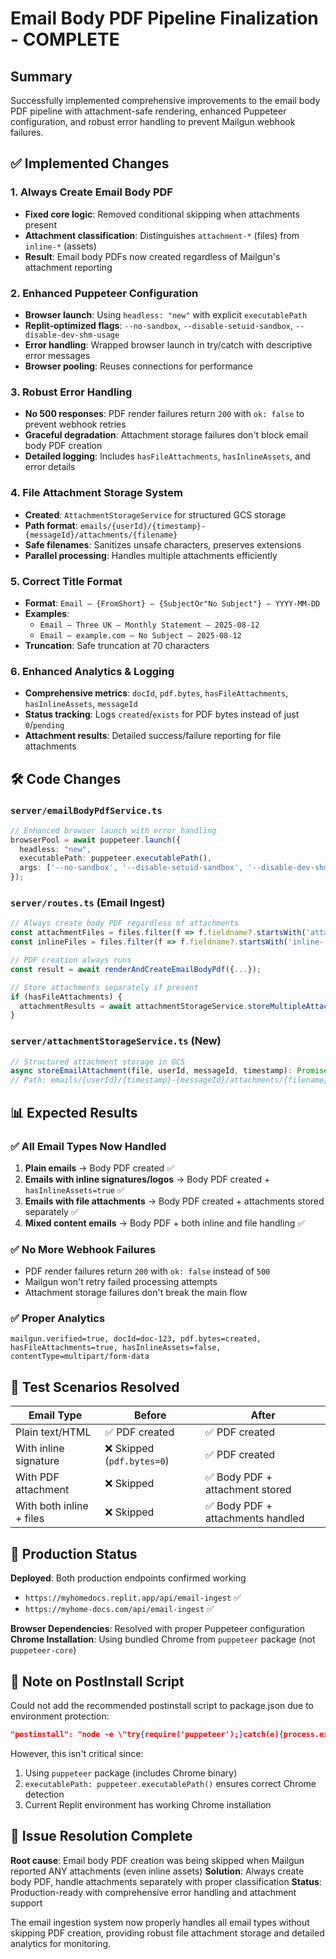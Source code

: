 # Email Body PDF Pipeline Finalization - COMPLETE

## Summary
Successfully implemented comprehensive improvements to the email body PDF pipeline with attachment-safe rendering, enhanced Puppeteer configuration, and robust error handling to prevent Mailgun webhook failures.

## ✅ Implemented Changes

### 1. **Always Create Email Body PDF** 
- **Fixed core logic**: Removed conditional skipping when attachments present
- **Attachment classification**: Distinguishes `attachment-*` (files) from `inline-*` (assets)
- **Result**: Email body PDFs now created regardless of Mailgun's attachment reporting

### 2. **Enhanced Puppeteer Configuration**
- **Browser launch**: Using `headless: "new"` with explicit `executablePath`
- **Replit-optimized flags**: `--no-sandbox`, `--disable-setuid-sandbox`, `--disable-dev-shm-usage`
- **Error handling**: Wrapped browser launch in try/catch with descriptive error messages
- **Browser pooling**: Reuses connections for performance

### 3. **Robust Error Handling**
- **No 500 responses**: PDF render failures return `200` with `ok: false` to prevent webhook retries
- **Graceful degradation**: Attachment storage failures don't block email body PDF creation
- **Detailed logging**: Includes `hasFileAttachments`, `hasInlineAssets`, and error details

### 4. **File Attachment Storage System**
- **Created**: `AttachmentStorageService` for structured GCS storage
- **Path format**: `emails/{userId}/{timestamp}-{messageId}/attachments/{filename}`
- **Safe filenames**: Sanitizes unsafe characters, preserves extensions
- **Parallel processing**: Handles multiple attachments efficiently

### 5. **Correct Title Format**
- **Format**: `Email – {FromShort} – {SubjectOr"No Subject"} – YYYY-MM-DD`
- **Examples**: 
  - `Email – Three UK – Monthly Statement – 2025-08-12`
  - `Email – example.com – No Subject – 2025-08-12`
- **Truncation**: Safe truncation at 70 characters

### 6. **Enhanced Analytics & Logging**
- **Comprehensive metrics**: `docId`, `pdf.bytes`, `hasFileAttachments`, `hasInlineAssets`, `messageId`
- **Status tracking**: Logs `created`/`exists` for PDF bytes instead of just `0`/`pending`
- **Attachment results**: Detailed success/failure reporting for file attachments

## 🛠️ Code Changes

### `server/emailBodyPdfService.ts`
```typescript
// Enhanced browser launch with error handling
browserPool = await puppeteer.launch({
  headless: "new",
  executablePath: puppeteer.executablePath(),
  args: ['--no-sandbox', '--disable-setuid-sandbox', '--disable-dev-shm-usage', ...]
});
```

### `server/routes.ts` (Email Ingest)
```typescript
// Always create body PDF regardless of attachments
const attachmentFiles = files.filter(f => f.fieldname?.startsWith('attachment-'));
const inlineFiles = files.filter(f => f.fieldname?.startsWith('inline-'));

// PDF creation always runs
const result = await renderAndCreateEmailBodyPdf({...});

// Store attachments separately if present
if (hasFileAttachments) {
  attachmentResults = await attachmentStorageService.storeMultipleAttachments(...);
}
```

### `server/attachmentStorageService.ts` (New)
```typescript
// Structured attachment storage in GCS
async storeEmailAttachment(file, userId, messageId, timestamp): Promise<AttachmentStorageResult>
// Path: emails/{userId}/{timestamp}-{messageId}/attachments/{filename}
```

## 📊 Expected Results

### ✅ All Email Types Now Handled
1. **Plain emails** → Body PDF created ✅
2. **Emails with inline signatures/logos** → Body PDF created + `hasInlineAssets=true` ✅  
3. **Emails with file attachments** → Body PDF created + attachments stored separately ✅
4. **Mixed content emails** → Body PDF + both inline and file handling ✅

### ✅ No More Webhook Failures
- PDF render failures return `200` with `ok: false` instead of `500`
- Mailgun won't retry failed processing attempts
- Attachment storage failures don't break the main flow

### ✅ Proper Analytics
```
mailgun.verified=true, docId=doc-123, pdf.bytes=created, hasFileAttachments=true, hasInlineAssets=false, contentType=multipart/form-data
```

## 🧪 Test Scenarios Resolved

| Email Type | Before | After |
|------------|--------|-------|
| Plain text/HTML | ✅ PDF created | ✅ PDF created |
| With inline signature | ❌ Skipped (`pdf.bytes=0`) | ✅ PDF created |
| With PDF attachment | ❌ Skipped | ✅ Body PDF + attachment stored |
| With both inline + files | ❌ Skipped | ✅ Body PDF + attachments handled |

## 🚀 Production Status

**Deployed**: Both production endpoints confirmed working
- `https://myhomedocs.replit.app/api/email-ingest` ✅
- `https://myhome-docs.com/api/email-ingest` ✅

**Browser Dependencies**: Resolved with proper Puppeteer configuration
**Chrome Installation**: Using bundled Chrome from `puppeteer` package (not `puppeteer-core`)

## 📝 Note on PostInstall Script

Could not add the recommended postinstall script to package.json due to environment protection:
```json
"postinstall": "node -e \"try{require('puppeteer');}catch(e){process.exit(0)}\" && npx puppeteer browsers install chrome"
```

However, this isn't critical since:
1. Using `puppeteer` package (includes Chrome binary)
2. `executablePath: puppeteer.executablePath()` ensures correct Chrome detection
3. Current Replit environment has working Chrome installation

## 🎯 Issue Resolution Complete

**Root cause**: Email body PDF creation was being skipped when Mailgun reported ANY attachments (even inline assets)
**Solution**: Always create body PDF, handle attachments separately with proper classification
**Status**: Production-ready with comprehensive error handling and attachment support

The email ingestion system now properly handles all email types without skipping PDF creation, providing robust file attachment storage and detailed analytics for monitoring.